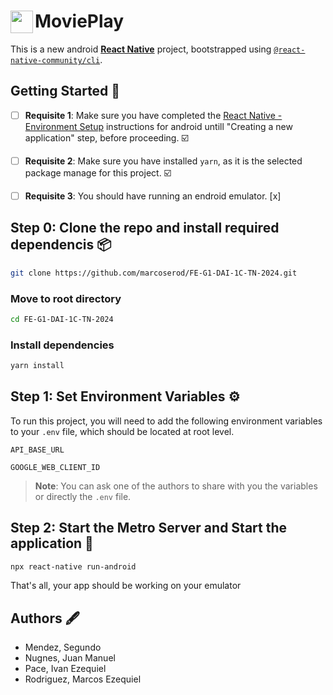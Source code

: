 # <img align="left" width="36" height="auto" src="https://github.com/marcoserod/FE-G1-DAI-1C-TN-2024/assets/33434552/38729552-64f3-4fa0-ba07-90c466520222"> MoviePlay

This is a new android [**React Native**](https://reactnative.dev) project, bootstrapped using [`@react-native-community/cli`](https://github.com/react-native-community/cli).

## Getting Started 🏁

- [ ] **Requisite 1**: Make sure you have completed the [React Native - Environment Setup](https://reactnative.dev/docs/environment-setup) instructions for android untill "Creating a new application" step, before proceeding. ☑️

- [ ] **Requisite 2**: Make sure you have installed `yarn`, as it is the selected package manage for this project. ☑️

- [ ] **Requisite 3**: You should have running an endroid emulator. [x]

## Step 0: Clone the repo and install required dependencis 📦

```bash
git clone https://github.com/marcoserod/FE-G1-DAI-1C-TN-2024.git
```
### Move to root directory
```bash
cd FE-G1-DAI-1C-TN-2024
```
### Install dependencies
```bash
yarn install
```
## Step 1: Set Environment Variables ⚙️

To run this project, you will need to add the following environment variables to your `.env` file, which should be located at root level.

`API_BASE_URL`

`GOOGLE_WEB_CLIENT_ID`

>**Note**: You can ask one of the authors to share with you the variables or directly the `.env` file.
 
## Step 2: Start the Metro Server and Start the application 🚀
```bash
npx react-native run-android  
```

That's all, your app should be working on your emulator 

## Authors 🖋️

- Mendez, Segundo
- Nugnes, Juan Manuel
- Pace, Ivan Ezequiel
- Rodriguez, Marcos Ezequiel
